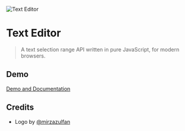 ![Text Editor](https://user-images.githubusercontent.com/1669261/39924715-218a6b24-5553-11e8-8d04-69c4031ce777.png)

Text Editor
===========

> A text selection range API written in pure JavaScript, for modern browsers.

Demo
----

[Demo and Documentation](http://taufik-nurrohman.github.io/text-editor "View Demo")

Credits
-------

 - Logo by [@mirzazulfan](https://github.com/mirzazulfan)